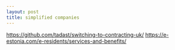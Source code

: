 ```yaml
---
layout: post
title: simplified companies
---
```


https://github.com/tadast/switching-to-contracting-uk/
https://e-estonia.com/e-residents/services-and-benefits/
